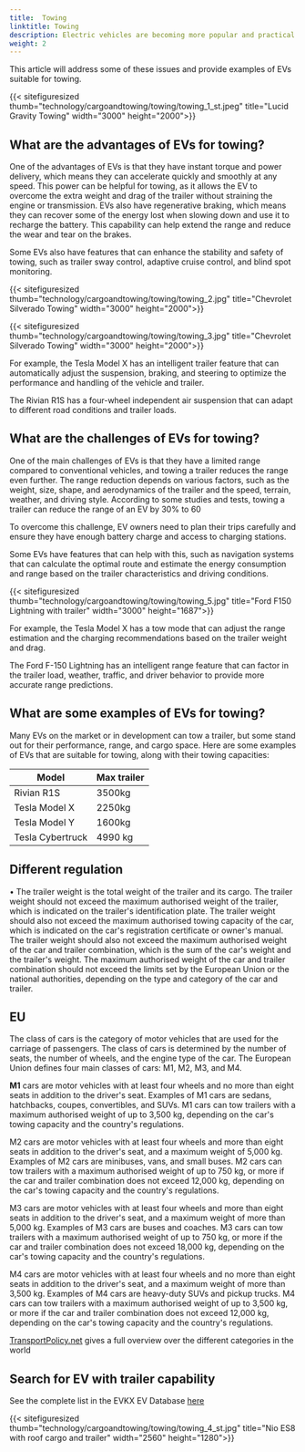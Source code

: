 ```yaml
---
title:  Towing
linktitle: Towing
description: Electric vehicles are becoming more popular and practical for various purposes, including towing. However, many people may have questions or concerns about EVs' performance and range when towing a trailer.
weight: 2
---
```

<!-- markdownlint-disable MD033 -->

This article will address some of these issues and provide examples of EVs suitable for towing.

{{< sitefiguresized thumb="technology/cargoandtowing/towing/towing_1_st.jpeg" title="Lucid Gravity Towing" width="3000" height="2000">}}

## What are the advantages of EVs for towing?

One of the advantages of EVs is that they have instant torque and power delivery, which means they can accelerate quickly and smoothly at any speed. This power can be helpful for towing, as it allows the EV to overcome the extra weight and drag of the trailer without straining the engine or transmission. EVs also have regenerative braking, which means they can recover some of the energy lost when slowing down and use it to recharge the battery. This capability can help extend the range and reduce the wear and tear on the brakes.

Some EVs also have features that can enhance the stability and safety of towing, such as trailer sway control, adaptive cruise control, and blind spot monitoring.

{{< sitefiguresized thumb="technology/cargoandtowing/towing/towing_2.jpg" title="Chevrolet Silverado Towing" width="3000" height="2000">}}

{{< sitefiguresized thumb="technology/cargoandtowing/towing/towing_3.jpg" title="Chevrolet Silverado Towing" width="3000" height="2000">}}

For example, the Tesla Model X has an intelligent trailer feature that can automatically adjust the suspension, braking, and steering to optimize the performance and handling of the vehicle and trailer.

The Rivian R1S has a four-wheel independent air suspension that can adapt to different road conditions and trailer loads.

## What are the challenges of EVs for towing?

One of the main challenges of EVs is that they have a limited range compared to conventional vehicles, and towing a trailer reduces the range even further. The range reduction depends on various factors, such as the weight, size, shape, and aerodynamics of the trailer and the speed, terrain, weather, and driving style. According to some studies and tests, towing a trailer can reduce the range of an EV by 30% to 60

To overcome this challenge, EV owners need to plan their trips carefully and ensure they have enough battery charge and access to charging stations.

Some EVs have features that can help with this, such as navigation systems that can calculate the optimal route and estimate the energy consumption and range based on the trailer characteristics and driving conditions.

{{< sitefiguresized thumb="technology/cargoandtowing/towing/towing_5.jpg" title="Ford F150 Lightning with trailer" width="3000" height="1687">}}

For example, the Tesla Model X has a tow mode that can adjust the range estimation and the charging recommendations based on the trailer weight and drag.

The Ford F-150 Lightning has an intelligent range feature that can factor in the trailer load, weather, traffic, and driver behavior to provide more accurate range predictions.

## What are some examples of EVs for towing?

Many EVs on the market or in development can tow a trailer, but some stand out for their performance, range, and cargo space. Here are some examples of EVs that are suitable for towing, along with their towing capacities:

<table class="table table-striped">
    <thead>
        <tr>
            <th>
                Model
            </th>
            <th>
                Max trailer
            </th>
        </tr>
    </thead>
    <tbody>
        <tr>
            <td>
                Rivian R1S
            </td>
            <td>
                3500kg
            </td>
        </tr>
        <tr>
            <td>
                Tesla Model X
            </td>
            <td>
                2250kg
            </td>
        </tr>
        <tr>
            <td>
                Tesla Model Y
            </td>
            <td>
                1600kg
            </td>
        </tr>
        <tr>
            <td>
                Tesla Cybertruck
            </td>
            <td>
                4990 kg
            </td>
        </tr>
    </tbody>
</table>

## Different regulation


•  The trailer weight is the total weight of the trailer and its cargo. The trailer weight should not exceed the maximum authorised weight of the trailer, which is indicated on the trailer's identification plate. The trailer weight should also not exceed the maximum authorised towing capacity of the car, which is indicated on the car's registration certificate or owner's manual. The trailer weight should also not exceed the maximum authorised weight of the car and trailer combination, which is the sum of the car's weight and the trailer's weight. The maximum authorised weight of the car and trailer combination should not exceed the limits set by the European Union or the national authorities, depending on the type and category of the car and trailer.

## EU 

The class of cars is the category of motor vehicles that are used for the carriage of passengers. The class of cars is determined by the number of seats, the number of wheels, and the engine type of the car. The European Union defines four main classes of cars: M1, M2, M3, and M4.

**M1** cars are motor vehicles with at least four wheels and no more than eight seats in addition to the driver's seat. Examples of M1 cars are sedans, hatchbacks, coupes, convertibles, and SUVs. M1 cars can tow trailers with a maximum authorised weight of up to 3,500 kg, depending on the car's towing capacity and the country's regulations.

M2 cars are motor vehicles with at least four wheels and more than eight seats in addition to the driver's seat, and a maximum weight of 5,000 kg. Examples of M2 cars are minibuses, vans, and small buses. M2 cars can tow trailers with a maximum authorised weight of up to 750 kg, or more if the car and trailer combination does not exceed 12,000 kg, depending on the car's towing capacity and the country's regulations.


M3 cars are motor vehicles with at least four wheels and more than eight seats in addition to the driver's seat, and a maximum weight of more than 5,000 kg. Examples of M3 cars are buses and coaches. M3 cars can tow trailers with a maximum authorised weight of up to 750 kg, or more if the car and trailer combination does not exceed 18,000 kg, depending on the car's towing capacity and the country's regulations.

M4 cars are motor vehicles with at least four wheels and no more than eight seats in addition to the driver's seat, and a maximum weight of more than 3,500 kg. Examples of M4 cars are heavy-duty SUVs and pickup trucks. M4 cars can tow trailers with a maximum authorised weight of up to 3,500 kg, or more if the car and trailer combination does not exceed 12,000 kg, depending on the car's towing capacity and the country's regulations.

<a href="https://www.transportpolicy.net/">TransportPolicy.net</a> gives a full overview over the different categories in the world

## Search for EV with trailer capability

See the complete list in the EVKX EV Database [here](../../../evsearch/?sortOrder=MaxTrailerSizeDesc)

{{< sitefiguresized thumb="technology/cargoandtowing/towing/towing_4_st.jpg" title="Nio ES8 with roof cargo and trailer" width="2560" height="1280">}}
